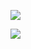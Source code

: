 ![](https://gitee.com/hxc8/images7/raw/master/img/202407190805455.jpg)

![](https://gitee.com/hxc8/images7/raw/master/img/202407190805087.jpg)
